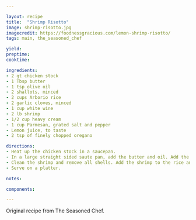 ```yaml
---

layout: recipe
title:  "Shrimp Risotto"
image: shrimp-risotto.jpg
imagecredit: https://foodnessgracious.com/lemon-shrimp-risotto/
tags: main, the_seasoned_chef

yield: 
preptime: 
cooktime: 

ingredients:
- 2 gt chicken stock
- 1 Tbsp butter
- 1 tsp olive oil
- 2 shallots, minced
- 2 cups Arborio rice
- 2 garlic cloves, minced
- 1 cup white wine
- 2 lb shrimp
- 1/2 cup heavy cream
- 1 cup Parmesan, grated salt and pepper
- Lemon juice, to taste
- 2 tsp of finely chopped oregano

directions:
- Heat up the chicken stock in a saucepan.
- In a large straight sided saute pan, add the butter and oil. Add the minced shallots and sweat over low heat until translucent. Add the arborio rice and toast lightly in the fat. Deglaze with a cup of white wine. Bring up the heat and cook off the alcohol. Add garlic and two cups of hot chicken stock. Stir continuously and add more hot stock when the cooking liquid is absorbed. Cook until the rice is about 80% cooked through.
- Clean the shrimp and remove all shells. Add the shrimp to the rice and continue cooking until the rice is cooked. Add the cream. Add the parmesan cheese and stir in. Season with salt, pepper, lemon juice and oregano.
- Serve on a platter.

notes:

components:

---
```


Original recipe from The Seasoned Chef.